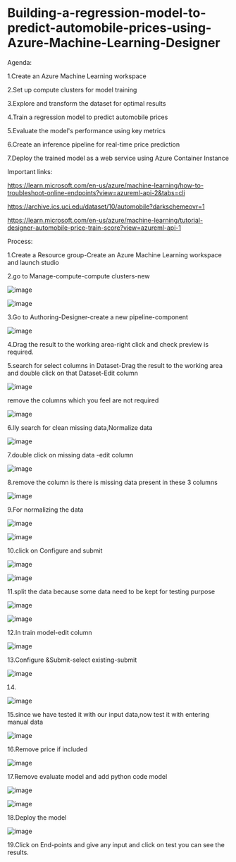 # Building-a-regression-model-to-predict-automobile-prices-using-Azure-Machine-Learning-Designer
Agenda:

1.Create an Azure Machine Learning workspace

2.Set up compute clusters for model training

3.Explore and transform the dataset for optimal results

4.Train a regression model to predict automobile prices

5.Evaluate the model's performance using key metrics

6.Create an inference pipeline for real-time price prediction

7.Deploy the trained model as a web service using Azure Container Instance

Important links:

https://learn.microsoft.com/en-us/azure/machine-learning/how-to-troubleshoot-online-endpoints?view=azureml-api-2&tabs=cli

https://archive.ics.uci.edu/dataset/10/automobile?darkschemeovr=1

https://learn.microsoft.com/en-us/azure/machine-learning/tutorial-designer-automobile-price-train-score?view=azureml-api-1

Process:

1.Create a Resource group-Create an Azure Machine Learning workspace and launch studio

2.go to Manage-compute-compute clusters-new

![image](https://github.com/user-attachments/assets/8e7e23e3-6152-4e9e-b5fd-9f485c545feb)

![image](https://github.com/user-attachments/assets/bd695ffd-1a2c-42db-b956-1b30bdf11568)

3.Go to Authoring-Designer-create a new pipeline-component

![image](https://github.com/user-attachments/assets/5816f5bd-7876-4b77-915c-a3fabaff1839)

4.Drag the result to the working area-right click and check preview is required.

5.search for select columns in Dataset-Drag the result to the working area and double click on that Dataset-Edit column

![image](https://github.com/user-attachments/assets/9f3fab92-fbf8-4a81-be6a-42f1a4efb2e5)

remove the columns which you feel are not required

![image](https://github.com/user-attachments/assets/575372db-897a-4483-a8e5-f383a0a039b3)

6.lly search for clean missing data,Normalize data

![image](https://github.com/user-attachments/assets/47a45f71-0b9b-4abd-9bfb-f605850ee47a)

7.double click on missing data -edit column

![image](https://github.com/user-attachments/assets/39a49699-ddb2-4f95-84b0-46ea4ffad79d)

8.remove the column is there is missing data present in these 3 columns

![image](https://github.com/user-attachments/assets/86999f18-a9e6-4922-be97-c48f56269905)

9.For normalizing the data

![image](https://github.com/user-attachments/assets/df11f95c-6bb4-44e2-baa3-4927872bf521)


![image](https://github.com/user-attachments/assets/6f18bfc3-4d72-4c62-b691-5c85d97314d2)

10.click on Configure and submit

![image](https://github.com/user-attachments/assets/d8899854-bae9-47c0-9012-eb8e38fb1e1c)

![image](https://github.com/user-attachments/assets/53d51bb4-52bc-4473-b7cc-d6449cb4ccc0)

11.split the data because some data need to be kept for testing purpose

![image](https://github.com/user-attachments/assets/47ca0a3b-563c-4947-bbb0-571c79084443)

![image](https://github.com/user-attachments/assets/e1017192-b45f-4576-b3a8-2a6d0d3aa297)

12.In train model-edit column

![image](https://github.com/user-attachments/assets/87049a78-cca0-40c2-b9df-80c8a6bf18b1)

13.Configure &Submit-select existing-submit

![image](https://github.com/user-attachments/assets/5f0d72fb-3ea2-4522-9865-8dcaf2ee0e18)

14.

![image](https://github.com/user-attachments/assets/41d5e71d-754c-4db5-89cb-083316e60b20)

15.since we have tested it with our input data,now test it with entering manual data

![image](https://github.com/user-attachments/assets/7f03754f-5ed0-468f-97e9-c9712a84687a)

16.Remove price if included

![image](https://github.com/user-attachments/assets/7b2833ce-6e64-43ba-b3b2-d40cb9228423)

17.Remove evaluate model and add python code model

![image](https://github.com/user-attachments/assets/ff440564-360e-43bd-84f0-50bdbdea4463)

![image](https://github.com/user-attachments/assets/8ffd3214-1638-4edf-9dee-9a8556d0eda1)

18.Deploy the model

![image](https://github.com/user-attachments/assets/4bd7070c-0e33-4d7f-8b8f-e1e2e6581507)

19.Click on End-points and give any input and click on test you can see the results.
























































